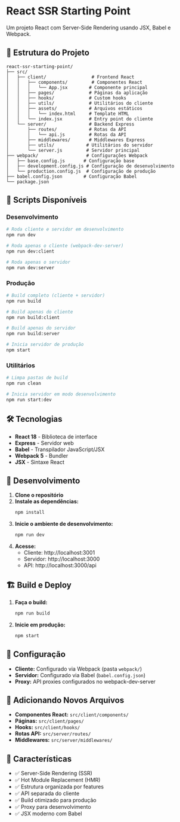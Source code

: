 # React SSR Starting Point

Um projeto React com Server-Side Rendering usando JSX, Babel e Webpack.

## 📁 Estrutura do Projeto

```
react-ssr-starting-point/
├── src/
│   ├── client/                 # Frontend React
│   │   ├── components/         # Componentes React
│   │   │   └── App.jsx        # Componente principal
│   │   ├── pages/             # Páginas da aplicação
│   │   ├── hooks/             # Custom hooks
│   │   ├── utils/             # Utilitários do cliente
│   │   ├── assets/            # Arquivos estáticos
│   │   │   └── index.html     # Template HTML
│   │   └── index.jsx          # Entry point do cliente
│   └── server/                # Backend Express
│       ├── routes/            # Rotas da API
│       │   └── api.js         # Rotas da API
│       ├── middlewares/       # Middlewares Express
│       ├── utils/            # Utilitários do servidor
│       └── server.js         # Servidor principal
├── webpack/                  # Configurações Webpack
│   ├── base.config.js       # Configuração base
│   ├── development.config.js # Configuração de desenvolvimento
│   └── production.config.js  # Configuração de produção
├── babel.config.json        # Configuração Babel
└── package.json
```

## 🚀 Scripts Disponíveis

### Desenvolvimento
```bash
# Roda cliente e servidor em desenvolvimento
npm run dev

# Roda apenas o cliente (webpack-dev-server)
npm run dev:client

# Roda apenas o servidor
npm run dev:server
```

### Produção
```bash
# Build completo (cliente + servidor)
npm run build

# Build apenas do cliente
npm run build:client

# Build apenas do servidor
npm run build:server

# Inicia servidor de produção
npm start
```

### Utilitários
```bash
# Limpa pastas de build
npm run clean

# Inicia servidor em modo desenvolvimento
npm run start:dev
```

## 🛠️ Tecnologias

- **React 18** - Biblioteca de interface
- **Express** - Servidor web
- **Babel** - Transpilador JavaScript/JSX
- **Webpack 5** - Bundler
- **JSX** - Sintaxe React

## 📝 Desenvolvimento

1. **Clone o repositório**
2. **Instale as dependências:**
   ```bash
   npm install
   ```
3. **Inicie o ambiente de desenvolvimento:**
   ```bash
   npm run dev
   ```
4. **Acesse:**
   - Cliente: http://localhost:3001
   - Servidor: http://localhost:3000
   - API: http://localhost:3000/api

## 🏗️ Build e Deploy

1. **Faça o build:**
   ```bash
   npm run build
   ```
2. **Inicie em produção:**
   ```bash
   npm start
   ```

## 🔧 Configuração

- **Cliente:** Configurado via Webpack (pasta `webpack/`)
- **Servidor:** Configurado via Babel (`babel.config.json`)
- **Proxy:** API proxies configurados no webpack-dev-server

## 📂 Adicionando Novos Arquivos

- **Componentes React:** `src/client/components/`
- **Páginas:** `src/client/pages/`
- **Hooks:** `src/client/hooks/`
- **Rotas API:** `src/server/routes/`
- **Middlewares:** `src/server/middlewares/`

## 🌟 Características

- ✅ Server-Side Rendering (SSR)
- ✅ Hot Module Replacement (HMR)
- ✅ Estrutura organizada por features
- ✅ API separada do cliente
- ✅ Build otimizado para produção
- ✅ Proxy para desenvolvimento
- ✅ JSX moderno com Babel